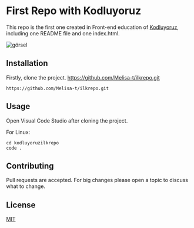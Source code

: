 # First Repo with Kodluyoruz
This repo is the first one created in Front-end education of [Kodluyoruz](https://kodluyoruz.org/), including one README file and one index.html. 

![görsel](xxx)

## Installation
Firstly, clone the project. https://github.com/Melisa-t/ilkrepo.git

```
https://github.com/Melisa-t/ilkrepo.git
```
## Usage 
Open Visual Code Studio after cloning the project. 

For Linux: 
```linux
cd kodluyoruzilkrepo 
code .
```
## Contributing
Pull requests are accepted. For big changes please open a topic to discuss what to change. 

## License 

[MIT](https://choosealicense.com/)